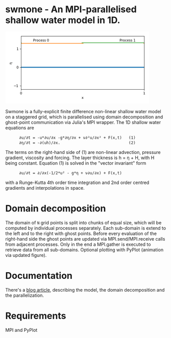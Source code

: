 # swmone - An MPI-parallelised shallow water model in 1D.
![wave](figs/wave.gif?raw=true "1D non-linear wave")

Swmone is a fully-explicit finite difference non-linear shallow water model on a staggered grid, which is parallelised using domain decomposition and ghost-point communication via Julia's MPI wrapper. The 1D shallow water equations are

          ∂u/∂t = -u*∂u/∂x -g*∂η/∂x + ν∂²u/∂x² + F(x,t)   (1)
          ∂η/∂t = -∂(uh)/∂x.                              (2)

The terms on the right-hand side of (1) are non-linear advection, pressure gradient, viscosity and forcing. The layer thickness is h = η + H, with H being constant. Equation (1) is solved in the "vector invariant" form

          ∂u/∂t = ∂/∂x(-1/2*u² - g*η + ν∂u/∂x) + F(x,t)
          
with a Runge-Kutta 4th order time integration and 2nd order centred gradients and interpolations in space. 

# Domain decomposition

The domain of `N` grid points is split into chunks of equal size, which will be computed by individual processes separately. Each sub-domain is extend to the left and to the right with ghost points. Before every evaluation of the right-hand side the ghost points are updated via MPI.send/MPI.receive calls from adjacent processes. Only in the end a MPI.gather is executed to retrieve data from all sub-domains. Optional plotting with PyPlot (animation via updated figure).

# Documentation

There's a [blog article](https://www.milank.de/mpi-julia#main), describing the model, the domain decomposition and the parallelization.

# Requirements

MPI and PyPlot
          
